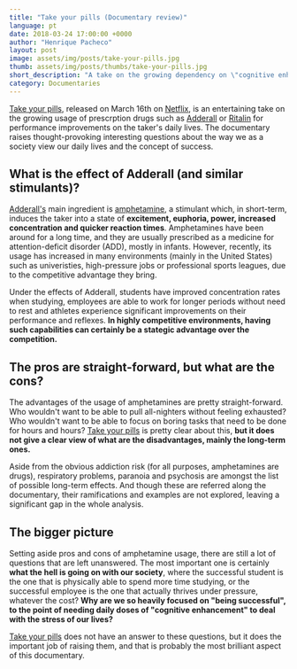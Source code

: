 ```yaml
---
title: "Take your pills (Documentary review)"
language: pt
date: 2018-03-24 17:00:00 +0000
author: "Henrique Pacheco"
layout: post
image: assets/img/posts/take-your-pills.jpg
thumb: assets/img/posts/thumbs/take-your-pills.jpg
short_description: "A take on the growing dependency on \"cognitive enhancement\" meds."
category: Documentaries
---
```


[Take your pills][pills-link], released on March 16th on [Netflix][pills-netflix-link], is an entertaining take on the growing usage of prescrption drugs such as [Adderall][adderall-link] or [Ritalin][ritalin-link] for performance improvements on the taker's daily lives. The documentary raises thought-provoking interesting questions about the way we as a society view our daily lives and the concept of success.

## What is the effect of Adderall (and similar stimulants)?

[Adderall's][adderall-link] main ingredient is [amphetamine][amphetamine-link], a stimulant which, in short-term, induces the taker into a state of **excitement, euphoria, power, increased concentration and quicker reaction times**. Amphetamines have been around for a long time, and they are usually prescribed as a medicine for attention-deficit disorder (ADD), mostly in infants. However, recently, its usage has increased in many environments (mainly in the United States) such as univeristies, high-pressure jobs or professional sports leagues, due to the competitive advantage they bring.

Under the effects of Adderall, students have improved concentration rates when studying, employees are able to work for longer periods without need to rest and athletes experience significant improvements on their performance and reflexes. **In highly competitive environments, having such capabilities can certainly be a stategic advantage over the competition.**


## The pros are straight-forward, but what are the cons?

The advantages of the usage of amphetamines are pretty straight-forward. Who wouldn't want to be able to pull all-nighters without feeling exhausted? Who wouldn't want to be able to focus on boring tasks that need to be done for hours and hours? [Take your pills][pills-link] is pretty clear about this, **but it does not give a clear view of what are the disadvantages, mainly the long-term ones.**

Aside from the obvious addiction risk (for all purposes, amphetamines are drugs), respiratory problems, paranoia and psychosis are amongst the list of possible long-term effects. And though these are referred along the documentary, their ramifications and examples are not explored, leaving a significant gap in the whole analysis.


## The bigger picture

Setting aside pros and cons of amphetamine usage, there are still a lot of questions that are left unanswered. The most important one is certainly **what the hell is going on with our society**, where the successful student is the one that is physically able to spend more time studying, or the successful employee is the one that actually thrives under pressure, whatever the cost? **Why are we so heavily focused on "being successful", to the point of needing daily doses  of "cognitive enhancement" to deal with the stress of our lives?**

[Take your pills][pills-link] does not have an answer to these questions, but it does the important job of raising them, and that is probably the most brilliant aspect of this documentary.



[pills-link]: http://www.imdb.com/title/tt7983844/
[pills-netflix-link]: http://www.imdb.com/title/tt7983844/
[adderall-link]: https://en.wikipedia.org/wiki/Adderall
[ritalin-link]: https://en.wikipedia.org/wiki/Methylphenidate
[amphetamine-link]: https://drugabuse.com/library/the-effects-of-amphetamine-use/